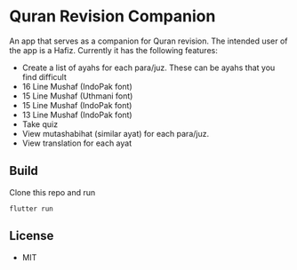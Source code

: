 # Quran Revision Companion

An app that serves as a companion for Quran revision. The intended user of the app is a Hafiz. Currently it has the following features:
- Create a list of ayahs for each para/juz. These can be ayahs that you find difficult
- 16 Line Mushaf (IndoPak font)
- 15 Line Mushaf (Uthmani font)
- 15 Line Mushaf (IndoPak font)
- 13 Line Mushaf (IndoPak font)
- Take quiz
- View mutashabihat (similar ayat) for each para/juz.
- View translation for each ayat

## Build

Clone this repo and run

```
flutter run
```

## License

- MIT
